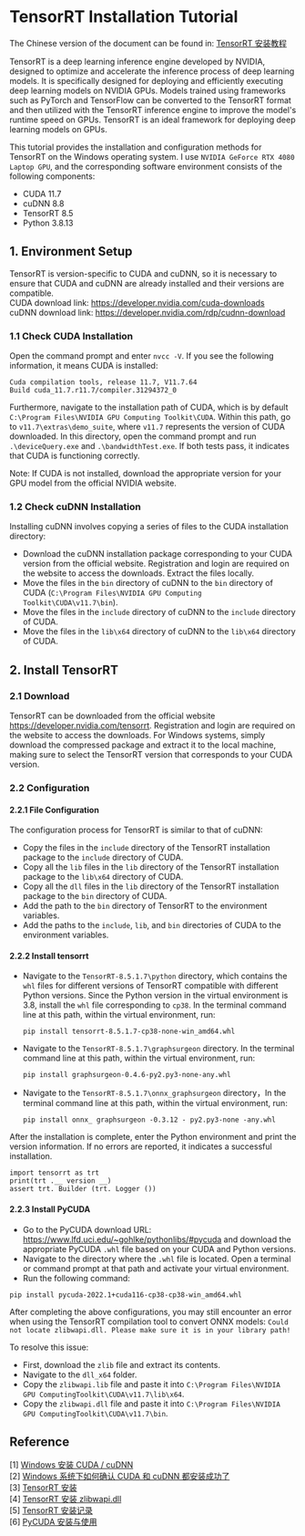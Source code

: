 # TensorRT Installation Tutorial
The Chinese version of the document can be found in: [TensorRT 安装教程](./TRTSETUP_zh.md)

TensorRT is a deep learning inference engine developed by NVIDIA, designed to optimize and accelerate the inference process of deep learning models. It is specifically designed for deploying and efficiently executing deep learning models on NVIDIA GPUs. Models trained using frameworks such as PyTorch and TensorFlow can be converted to the TensorRT format and then utilized with the TensorRT inference engine to improve the model's runtime speed on GPUs. TensorRT is an ideal framework for deploying deep learning models on GPUs.

This tutorial provides the installation and configuration methods for TensorRT on the Windows operating system. I use `NVIDIA GeForce RTX 4080 Laptop GPU`, and the corresponding software environment consists of the following components:
* CUDA 11.7
* cuDNN 8.8
* TensorRT 8.5
* Python 3.8.13

## 1. Environment Setup
TensorRT is version-specific to CUDA and cuDNN, so it is necessary to ensure that CUDA and cuDNN are already installed and their versions are compatible. <br>
CUDA download link: https://developer.nvidia.com/cuda-downloads <br>
cuDNN download link: https://developer.nvidia.com/rdp/cudnn-download <br>

### 1.1 Check CUDA Installation
Open the command prompt and enter `nvcc -V`. If you see the following information, it means CUDA is installed:
```
Cuda compilation tools, release 11.7, V11.7.64
Build cuda_11.7.r11.7/compiler.31294372_0
```
Furthermore, navigate to the installation path of CUDA, which is by default `C:\Program Files\NVIDIA GPU Computing Toolkit\CUDA`. Within this path, go to `v11.7\extras\demo_suite`, where `v11.7` represents the version of CUDA downloaded. In this directory, open the command prompt and run `.\deviceQuery.exe` and `.\bandwidthTest.exe`. If both tests pass, it indicates that CUDA is functioning correctly.

Note: If CUDA is not installed, download the appropriate version for your GPU model from the official NVIDIA website.

### 1.2 Check cuDNN Installation
Installing cuDNN involves copying a series of files to the CUDA installation directory:
* Download the cuDNN installation package corresponding to your CUDA version from the official website. Registration and login are required on the website to access the downloads. Extract the files locally.
* Move the files in the `bin` directory of cuDNN to the `bin` directory of CUDA (`C:\Program Files\NVIDIA GPU Computing Toolkit\CUDA\v11.7\bin`).
* Move the files in the `include` directory of cuDNN to the `include` directory of CUDA.
* Move the files in the `lib\x64` directory of cuDNN to the `lib\x64` directory of CUDA.

## 2. Install TensorRT
### 2.1 Download
TensorRT can be downloaded from the official website https://developer.nvidia.com/tensorrt. Registration and login are required on the website to access the downloads. For Windows systems, simply download the compressed package and extract it to the local machine, making sure to select the TensorRT version that corresponds to your CUDA version.

### 2.2 Configuration
#### 2.2.1 File Configuration
The configuration process for TensorRT is similar to that of cuDNN:
* Copy the files in the `include` directory of the TensorRT installation package to the `include` directory of CUDA.
* Copy all the `lib` files in the `lib` directory of the TensorRT installation package to the `lib\x64` directory of CUDA.
* Copy all the `dll` files in the `lib` directory of the TensorRT installation package to the `bin` directory of CUDA.
* Add the path to the `bin` directory of TensorRT to the environment variables.
* Add the paths to the `include`, `lib`, and `bin` directories of CUDA to the environment variables.

#### 2.2.2 Install tensorrt
* Navigate to the `TensorRT-8.5.1.7\python` directory, which contains the `whl` files for different versions of TensorRT compatible with different Python versions. Since the Python version in the virtual environment is 3.8, install the `whl` file corresponding to `cp38`. In the terminal command line at this path, within the virtual environment, run:
  ```
  pip install tensorrt-8.5.1.7-cp38-none-win_amd64.whl
  ```
* Navigate to the `TensorRT-8.5.1.7\graphsurgeon` directory. In the terminal command line at this path, within the virtual environment, run:
  ```
  pip install graphsurgeon-0.4.6-py2.py3-none-any.whl
   ```
* Navigate to the `TensorRT-8.5.1.7\onnx_graphsurgeon` directory，In the terminal command line at this path, within the virtual environment, run:
  ```
  pip install onnx_ graphsurgeon -0.3.12 - py2.py3-none -any.whl
  ```
After the installation is complete, enter the Python environment and print the version information. If no errors are reported, it indicates a successful installation.
```
import tensorrt as trt
print(trt .__ version __)
assert trt. Builder (trt. Logger ())
```

#### 2.2.3 Install PyCUDA
* Go to the PyCUDA download URL: https://www.lfd.uci.edu/~gohlke/pythonlibs/#pycuda and download the appropriate PyCUDA `.whl` file based on your CUDA and Python versions.
* Navigate to the directory where the `.whl` file is located. Open a terminal or command prompt at that path and activate your virtual environment.
* Run the following command:
```
pip install pycuda‑2022.1+cuda116‑cp38‑cp38‑win_amd64.whl
```

After completing the above configurations, you may still encounter an error when using the TensorRT compilation tool to convert ONNX models: `Could not locate zlibwapi.dll. Please make sure it is in your library path!` 

To resolve this issue:
* First, download the `zlib` file and extract its contents.
* Navigate to the `dll_x64` folder.
* Copy the `zlibwapi.lib` file and paste it into `C:\Program Files\NVIDIA GPU ComputingToolkit\CUDA\v11.7\lib\x64`.
* Copy the `zlibwapi.dll` file and paste it into `C:\Program Files\NVIDIA GPU ComputingToolkit\CUDA\v11.7\bin`.


## Reference
[1] [Windows 安装 CUDA / cuDNN](https://zhuanlan.zhihu.com/p/99880204?from_voters_page=true) <br>
[2] [Windows 系统下如何确认 CUDA 和 cuDNN 都安装成功了](https://blog.csdn.net/qq_35768355/article/details/132985948) <br>
[3] [TensorRT 安装](https://blog.csdn.net/weixin_51691064/article/details/130403978) <br>
[4] [TensorRT 安装 zlibwapi.dll](https://blog.csdn.net/weixin_42166222/article/details/130625663) <br>
[5] [TensorRT 安装记录](https://blog.csdn.net/qq_37541097/article/details/114847600) <br>
[6] [PyCUDA 安装与使用](https://blog.csdn.net/qq_41910905/article/details/109650182)
